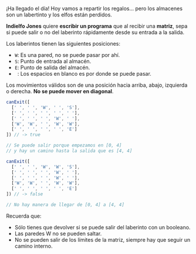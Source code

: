 ¡Ha llegado el día! Hoy vamos a repartir los regalos… pero los almacenes son un labertinto y los elfos están perdidos.

**Indielfo Jones** quiere **escribir un programa** que al recibir una **matriz**, sepa si puede salir o no del laberinto rápidamente desde su entrada a la salida.

Los laberintos tienen las siguientes posiciones:

* ``W``: Es una pared, no se puede pasar por ahí.
* ``S``: Punto de entrada al almacén.
* ``E``: Punto de salida del almacén.
* `` ``: Los espacios en blanco es por donde se puede pasar.

Los movimientos válidos son de una posición hacia arriba, abajo, izquierda o derecha. **No se puede mover en diagonal**.
```javascript
canExit([
  [' ', ' ', 'W', ' ', 'S'],
  [' ', ' ', ' ', ' ', ' '],
  [' ', ' ', ' ', 'W', ' '],
  ['W', 'W', ' ', 'W', 'W'],
  [' ', ' ', ' ', ' ', 'E']
]) // -> true

// Se puede salir porque empezamos en [0, 4]
// y hay un camino hasta la salida que es [4, 4]

canExit([
  [' ', ' ', 'W', 'W', 'S'],
  [' ', ' ', ' ', 'W', ' '],
  [' ', ' ', ' ', 'W', ' '],
  ['W', 'W', ' ', 'W', 'W'],
  [' ', ' ', ' ', ' ', 'E']
]) // -> false

// No hay manera de llegar de [0, 4] a [4, 4]
```
Recuerda que:

 * Sólo tienes que devolver si se puede salir del laberinto con un booleano.
 * Las paredes W no se pueden saltar.
 * No se pueden salir de los límites de la matriz, siempre hay que seguir un camino interno.
